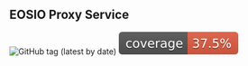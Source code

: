 ## EOSIO Proxy Service

![GitHub tag (latest by date)](https://img.shields.io/github/v/tag/nkrivenko/eosio-proxy-service?sort=semver)
![Coverage](./.github/badges/jacoco.svg)
